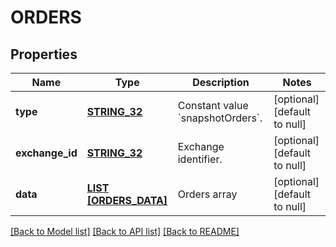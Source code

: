 # ORDERS

## Properties
Name | Type | Description | Notes
------------ | ------------- | ------------- | -------------
**type** | [**STRING_32**](STRING_32.md) | Constant value &#x60;snapshotOrders&#x60;. | [optional] [default to null]
**exchange_id** | [**STRING_32**](STRING_32.md) | Exchange identifier. | [optional] [default to null]
**data** | [**LIST [ORDERS_DATA]**](Orders_data.md) | Orders array | [optional] [default to null]

[[Back to Model list]](../README.md#documentation-for-models) [[Back to API list]](../README.md#documentation-for-api-endpoints) [[Back to README]](../README.md)


